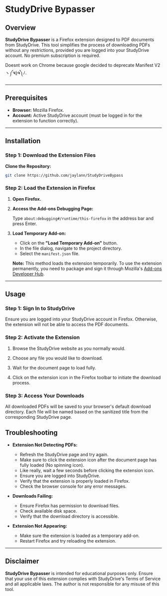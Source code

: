 # StudyDrive Bypasser

## Overview

**StudyDrive Bypasser** is a Firefox extension designed to PDF documents from StudyDrive. This tool simplifies the process of downloading PDFs without any restrictions, provided you are logged into your StudyDrive account. No premium subscription is required.

Doesnt work on Chrome because google decided to deprecate Manifest V2	ヽ༼ຈʖ̯ຈ༽ﾉ.

---

## Prerequisites

- **Browser:** Mozilla Firefox. 
- **Account:** Active StudyDrive account (must be logged in for the extension to function correctly).

---

## Installation

### Step 1: Download the Extension Files

**Clone the Repository:**

   ```bash
   git clone https://github.com/jaylann/StudyDriveBypass
   ```

### Step 2: Load the Extension in Firefox

1. **Open Firefox.**

2. **Access the Add-ons Debugging Page:**

   Type `about:debugging#/runtime/this-firefox` in the address bar and press Enter.

3. **Load Temporary Add-on:**

    - Click on the **"Load Temporary Add-on"** button.
    - In the file dialog, navigate to the project directory.
    - Select the `manifest.json` file.

   **Note:** This method loads the extension temporarily. To use the extension permanently, you need to package and sign it through Mozilla's [Add-ons Developer Hub](https://addons.mozilla.org/developers/).

---

## Usage

### Step 1: Sign In to StudyDrive

Ensure you are logged into your StudyDrive account in Firefox. Otherwise, the extension will not be able to access the PDF documents.

### Step 2: Activate the Extension


1. Browse the StudyDrive website as you normally would.

2. Choose any file you would like to download.

3. Wait for the document page to load fully.

4. Click on the extension icon in the Firefox toolbar to initiate the download process.


### Step 3: Access Your Downloads

All downloaded PDFs will be saved to your browser's default download directory. Each file will be named based on the sanitized title from the corresponding StudyDrive page.

## Troubleshooting

- **Extension Not Detecting PDFs:**
    - Refresh the StudyDrive page and try again.
    - Make sure to click the extension icon after the document page has fully loaded (No spinning icon).
    - Like really, wait a few seconds before clicking the extension icon.
    - Ensure you are logged into StudyDrive.
    - Verify that the extension is properly loaded in Firefox.
    - Check the browser console for any error messages.

- **Downloads Failing:**
    - Ensure Firefox has permission to download files.
    - Check available disk space.
    - Verify that the download directory is accessible.

- **Extension Not Appearing:**
    - Make sure the extension is loaded as a temporary add-on.
    - Restart Firefox and try reloading the extension.

---

## Disclaimer

**StudyDrive Bypasser** is intended for educational purposes only. Ensure that your use of this extension complies with StudyDrive's Terms of Service and all applicable laws. The author is not responsible for any misuse of this tool.

